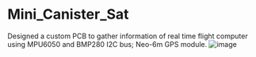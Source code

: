 # Mini_Canister_Sat
Designed a custom PCB to gather information of real time flight computer using MPU6050 and BMP280 I2C bus; Neo-6m GPS module.
![image](https://github.com/Karteek-N/Mini_Canister_Sat/assets/126140202/de2524b2-73a2-462f-82c2-3399629cbf95)

